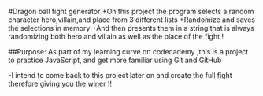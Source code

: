 #Dragon ball fight generator
+On this project the program selects a random character hero,villain,and place from 3 different lists 
+Randomize and saves the selections in memory 
+And then presents them in a string that is always  randomizing both hero and villain as well as the place of the fight !


##Purpose:
As part of my learning curve on codecademy ,this is a project to practice JavaScript, and get more familiar using  Git and GitHub


-I intend to come back to this project later on and create the full fight therefore giving you the winer !!

